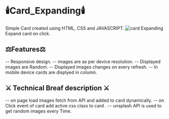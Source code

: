 # :candle:Card_Expanding:candle:
Simple Card created using HTML, CSS and JAVASCRIPT.
![card Expanding](https://github.com/CodeArcc/card_layout/blob/master/main/images/Expanding_cards.jpg)
Expand card on click.

## :balance_scale:Features:balance_scale:
-- Responsive design.
-- images are as per device resolution.
-- Displayed images are Random.
-- Displayed images changes on every refresh.
-- In mobile device cards are displyed in column.

## :crossed_swords: Technical Breaf description :crossed_swords:
-- on page load images fetch from API and added to card dynamically.
-- on Click event of card add active css class to card .
-- unsplash API is used to get random images every Time.
